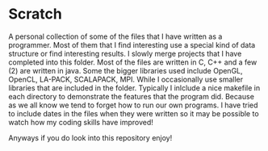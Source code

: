 Scratch
==============

A personal collection of some of the files that I have written as a
programmer. Most of them that I find interesting use a special kind of
data structure or find interesting results. I slowly merge projects
that I have completed into this folder. Most of the files are written
in C, C++ and a few (2) are written in java. Some the bigger libraries
used include OpenGL, OpenCL, LA-PACK, SCALAPACK, MPI. While I
occasionally use smaller libraries that are included in the
folder. Typically I inlclude a nice makefile in each directory to
demonstrate the features that the program did. Because as we all know
we tend to forget how to run our own programs. I have tried to include
dates in the files when they were written so it may be possible to
watch how my coding skills have improved!

Anyways if you do look into this repository enjoy! 
